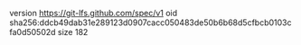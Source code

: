 version https://git-lfs.github.com/spec/v1
oid sha256:ddcb49dab31e289123d0907cacc050483de50b6b68d5cfbcb0103cfa0d50502d
size 182
